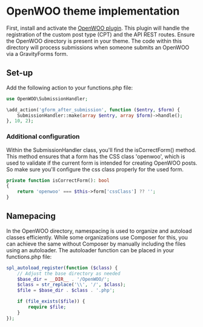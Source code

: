 # OpenWOO theme implementation

First, install and activate the [OpenWOO plugin](https://github.com/openWebconcept/plugin-openwoo). This plugin will handle the registration of the custom post type (CPT) and the API REST routes. Ensure the OpenWOO directory is present in your theme. The code within this directory will process submissions when someone submits an OpenWOO via a GravityForms form.

## Set-up

Add the following action to your functions.php file:

```php
use OpenWOO\SubmissionHandler;

\add_action('gform_after_submission', function ($entry, $form) {
    SubmissionHandler::make(array $entry, array $form)->handle();
}, 10, 2);
```

### Additional configuration

Within the SubmissionHandler class, you'll find the isCorrectForm() method. This method ensures that a form has the CSS class 'openwoo', which is used to validate if the current form is intended for creating OpenWOO posts. So make sure you'll configure the css class properly for the used form.

```php
private function isCorrectForm(): bool
{
    return 'openwoo' === $this->form['cssClass'] ?? '';
}
```

## Namepacing

In the OpenWOO directory, namespacing is used to organize and autoload classes efficiently. While some organizations use Composer for this, you can achieve the same without Composer by manually including the files using an autoloader. The autoloader function can be placed in your functions.php file:

```php
spl_autoload_register(function ($class) {
    // Adjust the base directory as needed
    $base_dir = __DIR__ . '/OpenWOO/';
    $class = str_replace('\\', '/', $class);
    $file = $base_dir . $class . '.php';

    if (file_exists($file)) {
        require $file;
    }
});
```
